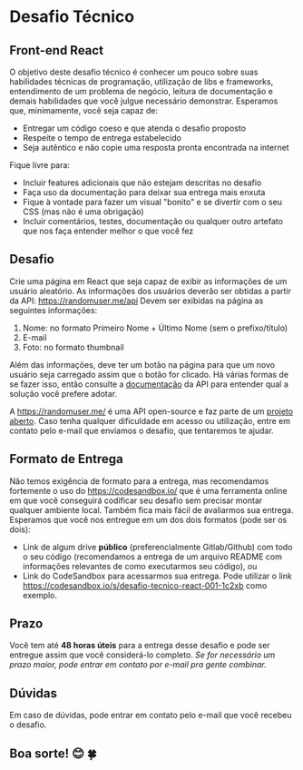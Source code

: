 # Desafio Técnico
## Front-end React

O objetivo deste desafio técnico é conhecer um pouco sobre suas habilidades técnicas de programação, utilização de libs e frameworks, entendimento de um problema de negócio, leitura de documentação e demais habilidades que você julgue necessário demonstrar.
Esperamos que, minimamente, você seja capaz de:
- Entregar um código coeso e que atenda o desafio proposto
- Respeite o tempo de entrega estabelecido
- Seja autêntico e não copie uma resposta pronta encontrada na internet

Fique livre para:
- Incluir features adicionais que não estejam descritas no desafio
- Faça uso da documentação para deixar sua entrega mais enxuta
- Fique à vontade para fazer um visual "bonito" e se divertir com o seu CSS (mas não é uma obrigação)
- Incluir comentários, testes, documentação ou qualquer outro artefato que nos faça entender melhor o que você fez

## Desafio

Crie uma página em React que seja capaz de exibir as informações de um usuário aleatório. As informações dos usuários deverão ser obtidas a partir da API: https://randomuser.me/api
Devem ser exibidas na página as seguintes informações:
1) Nome: no formato Primeiro Nome + Último Nome (sem o prefixo/título)
2) E-mail
3) Foto: no formato thumbnail

Além das informações, deve ter um botão na página para que um novo usuário seja carregado assim que o botão for clicado. Há várias formas de se fazer isso, então consulte a [documentação](https://randomuser.me/documentation) da API para entender qual a solução você prefere adotar.

A https://randomuser.me/ é uma API open-source e faz parte de um [projeto aberto](https://github.com/RandomAPI/Randomuser.me-Node). Caso tenha qualquer dificuldade em acesso ou utilização, entre em contato pelo e-mail que enviamos o desafio, que tentaremos te ajudar.

## Formato de Entrega
Não temos exigência de formato para a entrega, mas recomendamos fortemente o uso do https://codesandbox.io/ que é uma ferramenta online em que você conseguirá codificar seu desafio sem precisar montar qualquer ambiente local. Também fica mais fácil de avaliarmos sua entrega.
Esperamos que você nos entregue em um dos dois formatos (pode ser os dois):
- Link de algum drive **público** (preferencialmente Gitlab/Github) com todo o seu código (recomendamos a entrega de um arquivo README com informações relevantes de como executarmos seu código), ou
- Link do CodeSandbox para acessarmos sua entrega. Pode utilizar o link https://codesandbox.io/s/desafio-tecnico-react-001-1c2xb como exemplo.

## Prazo
Você tem até **48 horas úteis** para a entrega desse desafio e pode ser entregue assim que você considerá-lo completo. _Se for necessário um prazo maior, pode entrar em contato por e-mail pra gente combinar._

## Dúvidas
Em caso de dúvidas, pode entrar em contato pelo e-mail que você recebeu o desafio.

## Boa sorte! 😊 🍀
